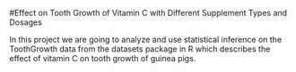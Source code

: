 #Effect on Tooth Growth of Vitamin C with Different Supplement Types and Dosages

In this project we are going to analyze and use statistical inference on the ToothGrowth data from the datasets package in R which describes the effect of vitamin C on tooth growth of guinea pigs.
